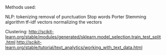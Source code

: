 Methods used:

NLP:
tokenizing
removal of punctuation
Stop words
Porter Stemming algorithm
tf-idf vectors
normalizing the vectors

Clustering:
http://scikit-learn.org/stable/modules/generated/sklearn.model_selection.train_test_split.html
http://scikit-learn.org/stable/tutorial/text_analytics/working_with_text_data.html
